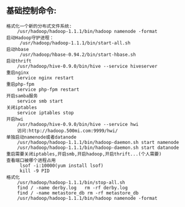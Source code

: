 ## 基础控制命令:
	格式化一个新的分布式文件系统:
		/usr/hadoop/hadoop-1.1.1/bin/hadoop namenode -format
	启动Hadoop守护进程：
		 /usr/hadoop/hadoop-1.1.1/bin/start-all.sh	
	启动hbase
		 /usr/hadoop/hbase-0.94.2/bin/start-hbase.sh
	启动thrift
		/usr/hadoop/hive-0.9.0/bin/hive --service hiveserver
	重启nginx
		service nginx restart
	重启php-fpm
		service php-fpm restart
	开启samba服务
		service smb start 
	关闭iptables
		service iptables stop 
	开启hwi
		/usr/hadoop/hive-0.9.0/bin/hive --service hwi
		访问:http://hadoop.500mi.com:9999/hwi/
	单独启动namenode或者datanode
		/usr/hadoop/hadoop-1.1.1/bin/hadoop-daemon.sh start namenode	
		/usr/hadoop/hadoop-1.1.1/bin/hadoop-daemon.sh start datanode	
	重启需要关闭iptables,开启smb,开启hadoop,开启thrift...(个人需要)	
	查看端口被哪个进程占用
		 lsof -i:10000(yum install lsof)
		 kill -9 PID
	格式化
		/usr/hadoop/hadoop-1.1.1/bin/stop-all.sh
		find / -name derby.log	 rm -rf derby.log
		find / -name metastore_db rm -rf metastore_db
		/usr/hadoop/hadoop-1.1.1/bin/hadoop namenode -format
